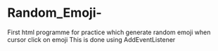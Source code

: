 # Random_Emoji-
First html programme for practice 
which generate random emoji when cursor click on emoji 
This is done using AddEventListener
